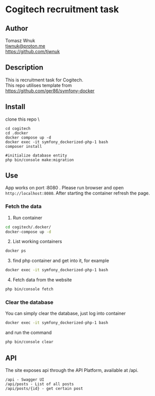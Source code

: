 # Cogitech recruitment task

## Author
Tomasz Wnuk \
tjwnuk@proton.me \
https://github.com/tjwnuk 

## Description

This is recruitment task for Cogitech.\
This repo utilises template from \
https://github.com/ger86/symfony-docker

## Install
clone this repo \
```
cd cogitech
cd .docker
docker compose up -d
docker exec -it symfony_dockerized-php-1 bash
composer install

#initialize database entity
php bin/console make:migration
```

## Use
App works on port :8080 . Please run browser and open `http://localhost:8080`. After starting the container refresh the page.

### Fetch the data
1. Run container
```bash
cd cogitech/.docker/
docker-compose up -d
```

2. List working containers
```bash
docker ps
```

3. find php container and get into it, for example
```bash
docker exec -it symfony_dockerized-php-1 bash
```

4. Fetch data from the website
```bash
php bin/console fetch
```

### Clear the database

You can simply clear the database, just log into container
```bash
docker exec -it symfony_dockerized-php-1 bash
```
and run the command
```bash
php bin/console clear
```

## API
The site exposes api through the API Platform, available at /api.
```
/api - Swagger UI
/api/posts - List of all posts
/api/posts/{id} - get certain post
```